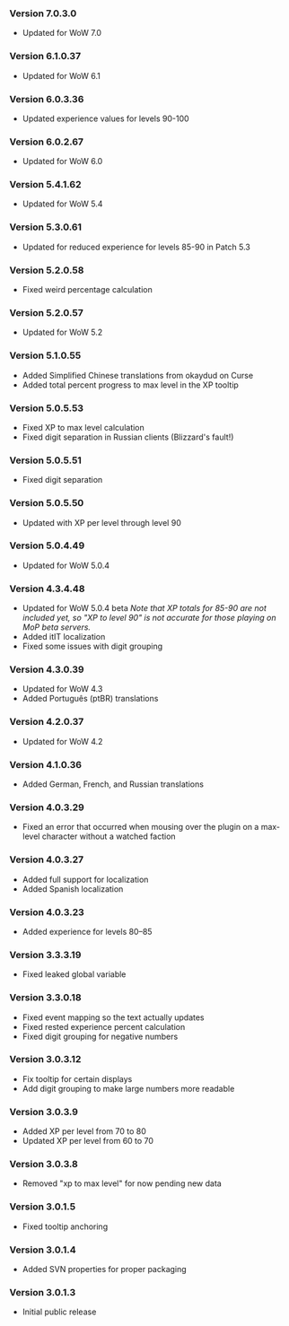 ### Version 7.0.3.0

* Updated for WoW 7.0

### Version 6.1.0.37

* Updated for WoW 6.1

### Version 6.0.3.36

* Updated experience values for levels 90-100

### Version 6.0.2.67

* Updated for WoW 6.0

### Version 5.4.1.62

* Updated for WoW 5.4

### Version 5.3.0.61

* Updated for reduced experience for levels 85-90 in Patch 5.3

### Version 5.2.0.58

* Fixed weird percentage calculation

### Version 5.2.0.57

* Updated for WoW 5.2

### Version 5.1.0.55

* Added Simplified Chinese translations from okaydud on Curse
* Added total percent progress to max level in the XP tooltip

### Version 5.0.5.53

* Fixed XP to max level calculation
* Fixed digit separation in Russian clients (Blizzard's fault!)

### Version 5.0.5.51
* Fixed digit separation

### Version 5.0.5.50
* Updated with XP per level through level 90

### Version 5.0.4.49

* Updated for WoW 5.0.4

### Version 4.3.4.48

* Updated for WoW 5.0.4 beta
  *Note that XP totals for 85-90 are not included yet, so "XP to level 90" is not accurate for those playing on MoP beta servers.*
* Added itIT localization
* Fixed some issues with digit grouping

### Version 4.3.0.39

* Updated for WoW 4.3
* Added Português (ptBR) translations

### Version 4.2.0.37

* Updated for WoW 4.2

### Version 4.1.0.36

* Added German, French, and Russian translations

### Version 4.0.3.29

* Fixed an error that occurred when mousing over the plugin on a max-level character without a watched faction

### Version 4.0.3.27

* Added full support for localization
* Added Spanish localization

### Version 4.0.3.23

* Added experience for levels 80–85

### Version 3.3.3.19

* Fixed leaked global variable

### Version 3.3.0.18

* Fixed event mapping so the text actually updates
* Fixed rested experience percent calculation
* Fixed digit grouping for negative numbers

### Version 3.0.3.12

* Fix tooltip for certain displays
* Add digit grouping to make large numbers more readable

### Version 3.0.3.9

* Added XP per level from 70 to 80
* Updated XP per level from 60 to 70

### Version 3.0.3.8

* Removed "xp to max level" for now pending new data

### Version 3.0.1.5

* Fixed tooltip anchoring

### Version 3.0.1.4

* Added SVN properties for proper packaging

### Version 3.0.1.3

* Initial public release
